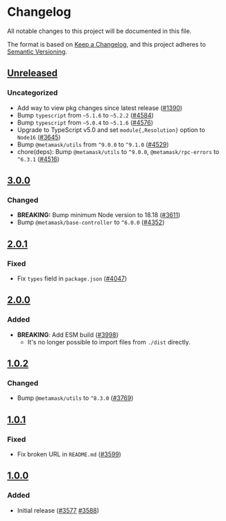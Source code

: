 # Changelog

All notable changes to this project will be documented in this file.

The format is based on [Keep a Changelog](https://keepachangelog.com/en/1.0.0/),
and this project adheres to [Semantic Versioning](https://semver.org/spec/v2.0.0.html).

## [Unreleased]

### Uncategorized

- Add way to view pkg changes since latest release ([#1390](https://github.com/MetaMask/core.git/pull/1390))
- Bump `typescript` from `~5.1.6` to `~5.2.2` ([#4584](https://github.com/MetaMask/core.git/pull/4584))
- Bump `typescript` from `~5.0.4` to `~5.1.6` ([#4576](https://github.com/MetaMask/core.git/pull/4576))
- Upgrade to TypeScript v5.0 and set `module{,Resolution}` option to `Node16` ([#3645](https://github.com/MetaMask/core.git/pull/3645))
- Bump `@metamask/utils` from `^9.0.0` to `^9.1.0` ([#4529](https://github.com/MetaMask/core.git/pull/4529))
- chore(deps): Bump `@metamask/utils` to `^9.0.0`, `@metamask/rpc-errors` to `^6.3.1` ([#4516](https://github.com/MetaMask/core.git/pull/4516))

## [3.0.0]

### Changed

- **BREAKING:** Bump minimum Node version to 18.18 ([#3611](https://github.com/MetaMask/core/pull/3611))
- Bump `@metamask/base-controller` to `^6.0.0` ([#4352](https://github.com/MetaMask/core/pull/4352))

## [2.0.1]

### Fixed

- Fix `types` field in `package.json` ([#4047](https://github.com/MetaMask/core/pull/4047))

## [2.0.0]

### Added

- **BREAKING**: Add ESM build ([#3998](https://github.com/MetaMask/core/pull/3998))
  - It's no longer possible to import files from `./dist` directly.

## [1.0.2]

### Changed

- Bump `@metamask/utils` to `^8.3.0` ([#3769](https://github.com/MetaMask/core/pull/3769))

## [1.0.1]

### Fixed

- Fix broken URL in `README.md` ([#3599](https://github.com/MetaMask/core/pull/3599))

## [1.0.0]

### Added

- Initial release ([#3577](https://github.com/MetaMask/core/pull/3577) [#3588](https://github.com/MetaMask/core/pull/3588))

[Unreleased]: https://github.com/MetaMask/core.git/compare/@metamask/build-utils@3.0.0...HEAD
[3.0.0]: https://github.com/MetaMask/core.git/compare/@metamask/build-utils@2.0.1...@metamask/build-utils@3.0.0
[2.0.1]: https://github.com/MetaMask/core.git/compare/@metamask/build-utils@2.0.0...@metamask/build-utils@2.0.1
[2.0.0]: https://github.com/MetaMask/core.git/compare/@metamask/build-utils@1.0.2...@metamask/build-utils@2.0.0
[1.0.2]: https://github.com/MetaMask/core.git/compare/@metamask/build-utils@1.0.1...@metamask/build-utils@1.0.2
[1.0.1]: https://github.com/MetaMask/core.git/compare/@metamask/build-utils@1.0.0...@metamask/build-utils@1.0.1
[1.0.0]: https://github.com/MetaMask/core.git/releases/tag/@metamask/build-utils@1.0.0
